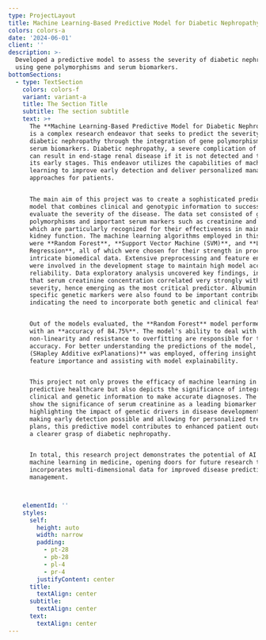 ```yaml
---
type: ProjectLayout
title: Machine Learning-Based Predictive Model for Diabetic Nephropathy
colors: colors-a
date: '2024-06-01'
client: ''
description: >-
  Developed a predictive model to assess the severity of diabetic nephropathy
  using gene polymorphisms and serum biomarkers.
bottomSections:
  - type: TextSection
    colors: colors-f
    variant: variant-a
    title: The Section Title
    subtitle: The section subtitle
    text: >+
      The **Machine Learning-Based Predictive Model for Diabetic Nephropathy**
      is a complex research endeavor that seeks to predict the severity of
      diabetic nephropathy through the integration of gene polymorphisms and
      serum biomarkers. Diabetic nephropathy, a severe complication of diabetes,
      can result in end-stage renal disease if it is not detected and treated in
      its early stages. This endeavor utilizes the capabilities of machine
      learning to improve early detection and deliver personalized management
      approaches for patients.


      The main aim of this project was to create a sophisticated predictive
      model that combines clinical and genotypic information to successfully
      evaluate the severity of the disease. The data set consisted of gene
      polymorphisms and important serum markers such as creatinine and albumin,
      which are particularly recognized for their effectiveness in maintaining
      kidney function. The machine learning algorithms employed in this research
      were **Random Forest**, **Support Vector Machine (SVM)**, and **Logistic
      Regression**, all of which were chosen for their strength in processing
      intricate biomedical data. Extensive preprocessing and feature engineering
      were involved in the development stage to maintain high model accuracy and
      reliability. Data exploratory analysis uncovered key findings, including
      that serum creatinine concentration correlated very strongly with disease
      severity, hence emerging as the most critical predictor. Albumin and
      specific genetic markers were also found to be important contributors,
      indicating the need to incorporate both genetic and clinical features.


      Out of the models evaluated, the **Random Forest** model performed best
      with an **accuracy of 84.75%**. The model's ability to deal with
      non-linearity and resistance to overfitting are responsible for the high
      accuracy. For better understanding the predictions of the model, **SHAP
      (SHapley Additive exPlanations)** was employed, offering insight into
      feature importance and assisting with model explainability.


      This project not only proves the efficacy of machine learning in
      predictive healthcare but also depicts the significance of integrating
      clinical and genetic information to make accurate diagnoses. The results
      show the significance of serum creatinine as a leading biomarker while
      highlighting the impact of genetic drivers in disease development. By
      making early detection possible and allowing for personalized treatment
      plans, this predictive model contributes to enhanced patient outcomes and
      a clearer grasp of diabetic nephropathy.


      In total, this research project demonstrates the potential of AI and
      machine learning in medicine, opening doors for future research that
      incorporates multi-dimensional data for improved disease prediction and
      management.



    elementId: ''
    styles:
      self:
        height: auto
        width: narrow
        padding:
          - pt-28
          - pb-28
          - pl-4
          - pr-4
        justifyContent: center
      title:
        textAlign: center
      subtitle:
        textAlign: center
      text:
        textAlign: center
---
```


